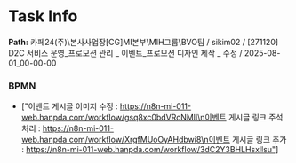 # Task Info

**Path:** 카페24(주)\본사사업장\[CG]MI본부\MIH그룹\BVO팀 / sikim02 / [271120] D2C 서비스 운영_프로모션 관리 _ 이벤트_프로모션 디자인 제작 _ 수정 / 2025-08-01_00-00-00

### BPMN
- ["이벤트 게시글 이미지 수정 : https://n8n-mi-011-web.hanpda.com/workflow/gsq8xc0bdVRcNMIl\n이벤트 게시글 링크 주석처리 : https://n8n-mi-011-web.hanpda.com/workflow/XrgfMUoOyAHdbwi8\n이벤트 게시글 링크 추가 : https://n8n-mi-011-web.hanpda.com/workflow/3dC2Y3BHLHsxllsu"]

